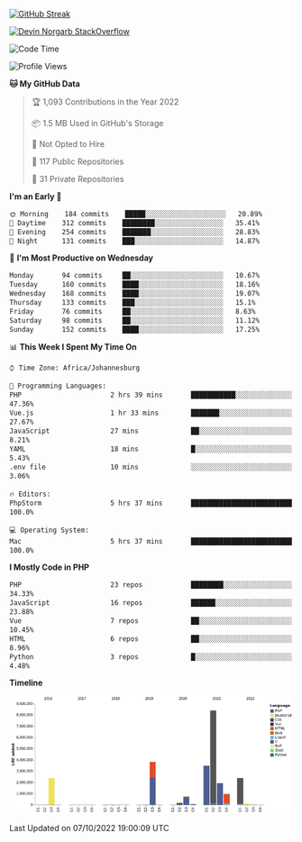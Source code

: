 
[![GitHub Streak](http://github-readme-streak-stats.herokuapp.com?user=DevinNorgarb&date_format=M%20j%5B%2C%20Y%5D)](https://git.io/streak-stats)


[![Devin Norgarb StackOverflow](https://github-readme-stackoverflow.vercel.app/?userID=4993755)](https://stackoverflow.com/users/4993755/devin-norgarb)

<!--START_SECTION:waka-->
![Code Time](http://img.shields.io/badge/Code%20Time-5%2C784%20hrs%205%20mins-blue)

![Profile Views](http://img.shields.io/badge/Profile%20Views-8-blue)

**🐱 My GitHub Data** 

> 🏆 1,093 Contributions in the Year 2022
 > 
> 📦 1.5 MB Used in GitHub's Storage 
 > 
> 🚫 Not Opted to Hire
 > 
> 📜 117 Public Repositories 
 > 
> 🔑 31 Private Repositories  
 > 
**I'm an Early 🐤** 

```text
🌞 Morning    184 commits    █████░░░░░░░░░░░░░░░░░░░░   20.89% 
🌆 Daytime    312 commits    ████████░░░░░░░░░░░░░░░░░   35.41% 
🌃 Evening    254 commits    ███████░░░░░░░░░░░░░░░░░░   28.83% 
🌙 Night      131 commits    ███░░░░░░░░░░░░░░░░░░░░░░   14.87%

```
📅 **I'm Most Productive on Wednesday** 

```text
Monday       94 commits     ██░░░░░░░░░░░░░░░░░░░░░░░   10.67% 
Tuesday      160 commits    ████░░░░░░░░░░░░░░░░░░░░░   18.16% 
Wednesday    168 commits    ████░░░░░░░░░░░░░░░░░░░░░   19.07% 
Thursday     133 commits    ███░░░░░░░░░░░░░░░░░░░░░░   15.1% 
Friday       76 commits     ██░░░░░░░░░░░░░░░░░░░░░░░   8.63% 
Saturday     98 commits     ██░░░░░░░░░░░░░░░░░░░░░░░   11.12% 
Sunday       152 commits    ████░░░░░░░░░░░░░░░░░░░░░   17.25%

```


📊 **This Week I Spent My Time On** 

```text
⌚︎ Time Zone: Africa/Johannesburg

💬 Programming Languages: 
PHP                      2 hrs 39 mins       ███████████░░░░░░░░░░░░░░   47.36% 
Vue.js                   1 hr 33 mins        ███████░░░░░░░░░░░░░░░░░░   27.67% 
JavaScript               27 mins             ██░░░░░░░░░░░░░░░░░░░░░░░   8.21% 
YAML                     18 mins             █░░░░░░░░░░░░░░░░░░░░░░░░   5.43% 
.env file                10 mins             ░░░░░░░░░░░░░░░░░░░░░░░░░   3.06%

🔥 Editors: 
PhpStorm                 5 hrs 37 mins       █████████████████████████   100.0%

💻 Operating System: 
Mac                      5 hrs 37 mins       █████████████████████████   100.0%

```

**I Mostly Code in PHP** 

```text
PHP                      23 repos            ████████░░░░░░░░░░░░░░░░░   34.33% 
JavaScript               16 repos            ██████░░░░░░░░░░░░░░░░░░░   23.88% 
Vue                      7 repos             ██░░░░░░░░░░░░░░░░░░░░░░░   10.45% 
HTML                     6 repos             ██░░░░░░░░░░░░░░░░░░░░░░░   8.96% 
Python                   3 repos             █░░░░░░░░░░░░░░░░░░░░░░░░   4.48%

```


**Timeline**

![Chart not found](https://raw.githubusercontent.com/DevinNorgarb/DevinNorgarb/main/charts/bar_graph.png) 


 Last Updated on 07/10/2022 19:00:09 UTC
<!--END_SECTION:waka-->

